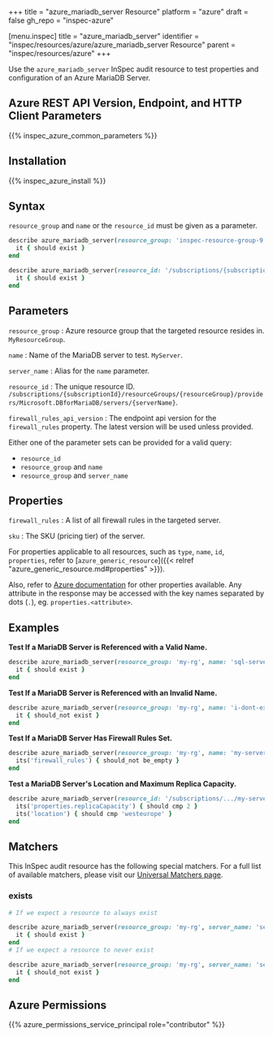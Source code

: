 +++
title = "azure_mariadb_server Resource"
platform = "azure"
draft = false
gh_repo = "inspec-azure"

[menu.inspec]
title = "azure_mariadb_server"
identifier = "inspec/resources/azure/azure_mariadb_server Resource"
parent = "inspec/resources/azure"
+++

Use the `azure_mariadb_server` InSpec audit resource to test properties and configuration of an Azure MariaDB Server.

## Azure REST API Version, Endpoint, and HTTP Client Parameters

{{% inspec_azure_common_parameters %}}

## Installation

{{% inspec_azure_install %}}

## Syntax

`resource_group` and `name` or the `resource_id` must be given as a parameter.
```ruby
describe azure_mariadb_server(resource_group: 'inspec-resource-group-9', name: 'example_server') do
  it { should exist }
end
```
```ruby
describe azure_mariadb_server(resource_id: '/subscriptions/{subscriptionId}/resourceGroups/{resourceGroup}/providers/Microsoft.DBforMariaDB/servers/{serverName}') do
  it { should exist }
end
```

## Parameters

`resource_group`
: Azure resource group that the targeted resource resides in. `MyResourceGroup`.

`name`
: Name of the MariaDB server to test. `MyServer`.

`server_name`
: Alias for the `name` parameter.

`resource_id`
: The unique resource ID. `/subscriptions/{subscriptionId}/resourceGroups/{resourceGroup}/providers/Microsoft.DBforMariaDB/servers/{serverName}`.

`firewall_rules_api_version`
: The endpoint api version for the `firewall_rules` property. The latest version will be used unless provided.

Either one of the parameter sets can be provided for a valid query:
- `resource_id`
- `resource_group` and `name`
- `resource_group` and `server_name`

## Properties

`firewall_rules`
: A list of all firewall rules in the targeted server.

`sku`
: The SKU (pricing tier) of the server.

For properties applicable to all resources, such as `type`, `name`, `id`, `properties`, refer to [`azure_generic_resource`]({{< relref "azure_generic_resource.md#properties" >}}).

Also, refer to [Azure documentation](https://docs.microsoft.com/en-us/rest/api/mariadb/servers/get#server) for other properties available. 
Any attribute in the response may be accessed with the key names separated by dots (`.`), eg. `properties.<attribute>`.

## Examples

**Test If a MariaDB Server is Referenced with a Valid Name.**

```ruby
describe azure_mariadb_server(resource_group: 'my-rg', name: 'sql-server-1') do
  it { should exist }
end
```

**Test If a MariaDB Server is Referenced with an Invalid Name.**

```ruby
describe azure_mariadb_server(resource_group: 'my-rg', name: 'i-dont-exist') do
  it { should_not exist }
end
```    
**Test If a MariaDB Server Has Firewall Rules Set.**

```ruby
describe azure_mariadb_server(resource_group: 'my-rg', name: 'my-server') do
  its('firewall_rules') { should_not be_empty }
end
```        
**Test a MariaDB Server's Location and Maximum Replica Capacity.**

```ruby
describe azure_mariadb_server(resource_id: '/subscriptions/.../my-server') do
  its('properties.replicaCapacity') { should cmp 2 }
  its('location') { should cmp 'westeurope' }
end
```

## Matchers

This InSpec audit resource has the following special matchers. For a full list of available matchers, please visit our [Universal Matchers page](/inspec/matchers/).

### exists

```ruby
# If we expect a resource to always exist

describe azure_mariadb_server(resource_group: 'my-rg', server_name: 'server-name-1') do
  it { should exist }
end
# If we expect a resource to never exist

describe azure_mariadb_server(resource_group: 'my-rg', server_name: 'server-name-1') do
  it { should_not exist }
end
```

## Azure Permissions

{{% azure_permissions_service_principal role="contributor" %}}
